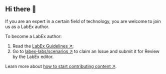 ## Hi there 👋

If you are an expert in a certain field of technology, you are welcome to join us as a LabEx author.

To become a LabEx author:

1. Read the [LabEx Guidelines ↗](https://labex.wiki/);
2. Go to [labex-labs/scenarios ↗](https://github.com/labex-labs/scenarios/issues) to claim an Issue and submit it for Review by the LabEx editor.

Learn more about [how to start contributing content ↗](https://github.com/labex-labs/scenarios/issues/18).
